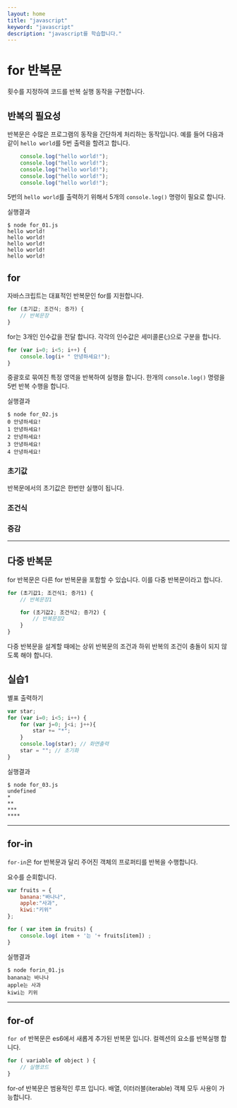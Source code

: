 ```yaml
---
layout: home
title: "javascript"
keyword: "javascript"
description: "javascript를 학습합니다."
---
```


# for 반복문
횟수를 지정하여 코드를 반복 실행 동작을 구현합니다.


## 반복의 필요성
반복문은 수많은 프로그램의 동작을 간단하게 처리하는 동작입니다. 예를 들어 다음과 같이 `hello world`를 5번 출력을 할려고 합니다.

```javascript
    console.log("hello world!");
    console.log("hello world!");
    console.log("hello world!");
    console.log("hello world!");
    console.log("hello world!");
```

5번의 `hello world`를 출력하기 위해서 5개의 `console.log()` 명령이 필요로 합니다.

실행결과
```
$ node for_01.js
hello world!
hello world!
hello world!
hello world!
hello world!
```

## for
자바스크립트는 대표적인 반복문인 for를 지원합니다.

```javascript
for (초기값; 조건식; 증가) {
    // 반복문장
}
```

for는 3개인 인수값을 전달 합니다. 각각의 인수값은 세미콜론(;)으로 구분을 합니다.

```javascript
for (var i=0; i<5; i++) {
    console.log(i+ " 안녕하세요!");
}
```

중괄호로 묶여진 특정 영역을 반복하여 실행을 합니다. 한개의 `console.log()` 명령을 5번 반복 수행을 합니다.

실행결과
```
$ node for_02.js
0 안녕하세요!
1 안녕하세요!
2 안녕하세요!
3 안녕하세요!
4 안녕하세요!
```

### 초기값
반복문에서의 초기값은 한번만 실행이 됩니다.

### 조건식

### 증감

---

## 다중 반복문
for 반복문은 다른 for 반복문을 포함할 수 있습니다. 이를 다중 반복문이라고 합니다.

```javascript
for (초기값1; 조건식1; 증가1) {
    // 반복문장1

    for (초기값2; 조건식2; 증가2) {
        // 반복문장2
    }
}
```

다중 반복문을 설계할 때에는 상위 반복문의 조건과 하위 반복의 조건이 충돌이 되지 않도록 해야 합니다.

## 실습1
별표 출력하기

```javascript
var star;
for (var i=0; i<5; i++) {
    for (var j=0; j<i; j++){
        star += "*";
    }
    console.log(star); // 화면출력
    star = ""; // 초기화
}
```

실행결과
```
$ node for_03.js
undefined
*
**
***
****
```





---

## for-in
`for-in`은 for 반복문과 달리 주어진 객체의 프로퍼티를 반복을 수행합니다.

요수를 순회합니다.

```javascript
var fruits = {
    banana:"바나나", 
    apple:"사과", 
    kiwi:"키위"
};

for ( var item in fruits) {
    console.log( item + '는 '+ fruits[item]) ;
}
```

실행결과
```
$ node forin_01.js
banana는 바나나
apple는 사과
kiwi는 키위

```

---

## for-of
`for of` 반복문은 es6에서 새롭게 추가된 반복문 입니다.
컬렉션의 요소를 반복실행 합니다.

```javascript
for ( variable of object ) {
    // 실행코드
}
```

for-of 반복문은 범용적인 루프 입니다.
배열, 이터러블(iterable) 객체 모두 사용이 가능합니다.

